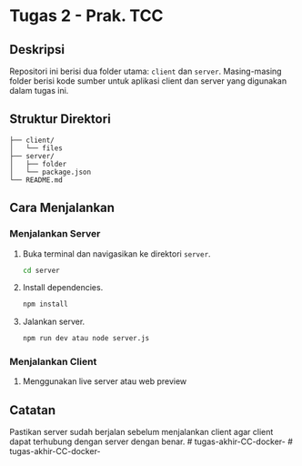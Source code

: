 # Tugas 2 - Prak. TCC

## Deskripsi

Repositori ini berisi dua folder utama: `client` dan `server`. Masing-masing folder berisi kode sumber untuk aplikasi client dan server yang digunakan dalam tugas ini.

## Struktur Direktori

```
├── client/
│   └── files
├── server/
│   ├── folder
│   └── package.json
└── README.md
```

## Cara Menjalankan

### Menjalankan Server

1. Buka terminal dan navigasikan ke direktori `server`.
   ```sh
   cd server
   ```
2. Install dependencies.
   ```sh
   npm install
   ```
3. Jalankan server.
   ```sh
   npm run dev atau node server.js
   ```

### Menjalankan Client

1. Menggunakan live server atau web preview

## Catatan

Pastikan server sudah berjalan sebelum menjalankan client agar client dapat terhubung dengan server dengan benar.
#   t u g a s - a k h i r - C C - d o c k e r -  
 #   t u g a s - a k h i r - C C - d o c k e r -  
 